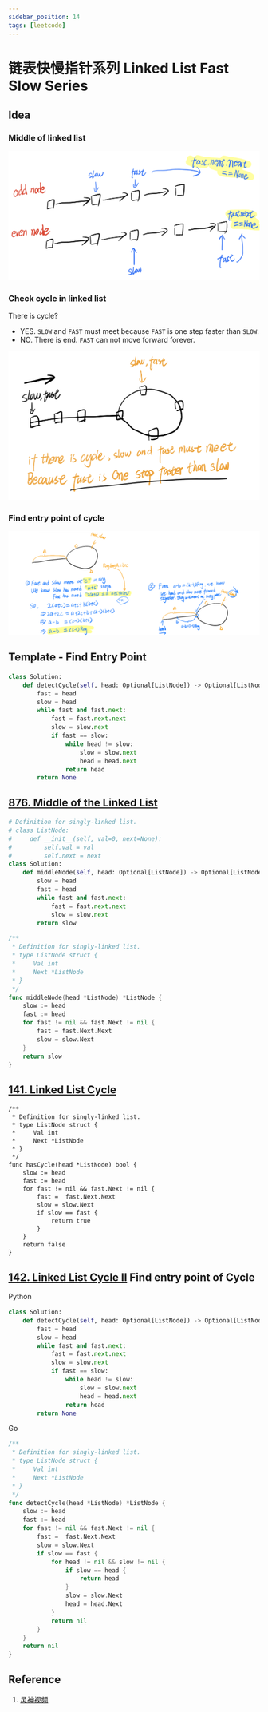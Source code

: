 ```yaml
---
sidebar_position: 14
tags: [leetcode]
---
```


# 链表快慢指针系列 Linked List Fast Slow Series

## Idea

### Middle of linked list

![image-20240525144605638](./240303-05-linked-list-slow-fast-cycle.assets/image-20240525144605638.png)

### Check cycle in linked list

There is cycle?

- YES. `SLOW` and `FAST` must meet because `FAST` is one step faster than `SLOW`.
- NO. There is end. `FAST` can not move forward forever.

![image-20240525145600438](./240303-05-linked-list-slow-fast-cycle.assets/image-20240525145600438.png)

### Find entry point of cycle

![image-20240525151406348](./240303-05-linked-list-slow-fast-cycle.assets/image-20240525151406348.png)

## Template - Find Entry Point

```python
class Solution:
    def detectCycle(self, head: Optional[ListNode]) -> Optional[ListNode]:
        fast = head
        slow = head
        while fast and fast.next:
            fast = fast.next.next
            slow = slow.next
            if fast == slow:
                while head != slow:
                    slow = slow.next
                    head = head.next
                return head
        return None
```

## [876. Middle of the Linked List](https://leetcode.cn/problems/middle-of-the-linked-list/)

```python
# Definition for singly-linked list.
# class ListNode:
#     def __init__(self, val=0, next=None):
#         self.val = val
#         self.next = next
class Solution:
    def middleNode(self, head: Optional[ListNode]) -> Optional[ListNode]:
        slow = head
        fast = head
        while fast and fast.next:
            fast = fast.next.next
            slow = slow.next
        return slow
```

```go
/**
 * Definition for singly-linked list.
 * type ListNode struct {
 *     Val int
 *     Next *ListNode
 * }
 */
func middleNode(head *ListNode) *ListNode {
    slow := head
    fast := head
    for fast != nil && fast.Next != nil {
        fast = fast.Next.Next
        slow = slow.Next
    }
    return slow
}
```

## [141. Linked List Cycle](https://leetcode.cn/problems/linked-list-cycle/)

```
/**
 * Definition for singly-linked list.
 * type ListNode struct {
 *     Val int
 *     Next *ListNode
 * }
 */
func hasCycle(head *ListNode) bool {
    slow := head
    fast := head
    for fast != nil && fast.Next != nil {
        fast =  fast.Next.Next
        slow = slow.Next
        if slow == fast {
            return true
        }
    }
    return false
}
```

## [142. Linked List Cycle II](https://leetcode.cn/problems/linked-list-cycle-ii/) Find entry point of Cycle

Python

```python
class Solution:
    def detectCycle(self, head: Optional[ListNode]) -> Optional[ListNode]:
        fast = head
        slow = head
        while fast and fast.next:
            fast = fast.next.next
            slow = slow.next
            if fast == slow:
                while head != slow:
                    slow = slow.next
                    head = head.next
                return head
        return None
```

Go

```go
/**
 * Definition for singly-linked list.
 * type ListNode struct {
 *     Val int
 *     Next *ListNode
 * }
 */
func detectCycle(head *ListNode) *ListNode {
    slow := head
    fast := head
    for fast != nil && fast.Next != nil {
        fast =  fast.Next.Next
        slow = slow.Next
        if slow == fast {
            for head != nil && slow != nil {
                if slow == head {
                    return head
                }
                slow = slow.Next
                head = head.Next
            }
            return nil
        }
    }
    return nil
}
```

## Reference

1. [灵神视频](https://www.bilibili.com/video/BV1KG4y1G7cu/?vd_source=66a0b89065d7f04805223fd7f2d613a6)
